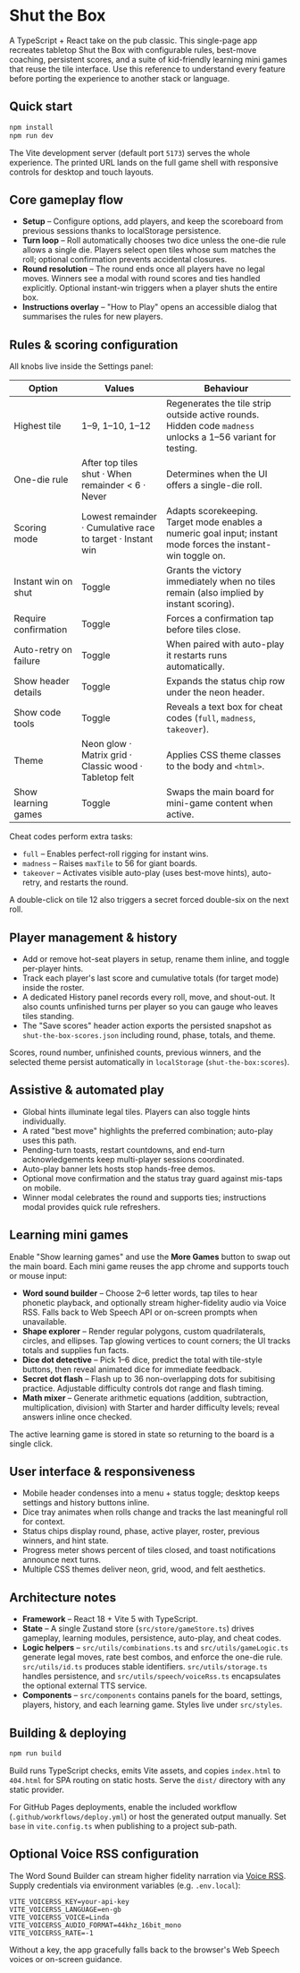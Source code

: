 # Shut the Box

A TypeScript + React take on the pub classic. This single-page app recreates tabletop Shut the Box with configurable rules, best-move coaching, persistent scores, and a suite of kid-friendly learning mini games that reuse the tile interface. Use this reference to understand every feature before porting the experience to another stack or language.

## Quick start

```bash
npm install
npm run dev
```

The Vite development server (default port `5173`) serves the whole experience. The printed URL lands on the full game shell with responsive controls for desktop and touch layouts.

## Core gameplay flow

- **Setup** – Configure options, add players, and keep the scoreboard from previous sessions thanks to localStorage persistence.
- **Turn loop** – Roll automatically chooses two dice unless the one-die rule allows a single die. Players select open tiles whose sum matches the roll; optional confirmation prevents accidental closures.
- **Round resolution** – The round ends once all players have no legal moves. Winners see a modal with round scores and ties handled explicitly. Optional instant-win triggers when a player shuts the entire box.
- **Instructions overlay** – "How to Play" opens an accessible dialog that summarises the rules for new players.

## Rules & scoring configuration

All knobs live inside the Settings panel:

| Option | Values | Behaviour |
| --- | --- | --- |
| Highest tile | 1–9, 1–10, 1–12 | Regenerates the tile strip outside active rounds. Hidden code `madness` unlocks a 1–56 variant for testing. |
| One-die rule | After top tiles shut · When remainder < 6 · Never | Determines when the UI offers a single-die roll. |
| Scoring mode | Lowest remainder · Cumulative race to target · Instant win | Adapts scorekeeping. Target mode enables a numeric goal input; instant mode forces the instant-win toggle on. |
| Instant win on shut | Toggle | Grants the victory immediately when no tiles remain (also implied by instant scoring). |
| Require confirmation | Toggle | Forces a confirmation tap before tiles close. |
| Auto-retry on failure | Toggle | When paired with auto-play it restarts runs automatically. |
| Show header details | Toggle | Expands the status chip row under the neon header. |
| Show code tools | Toggle | Reveals a text box for cheat codes (`full`, `madness`, `takeover`). |
| Theme | Neon glow · Matrix grid · Classic wood · Tabletop felt | Applies CSS theme classes to the body and `<html>`. |
| Show learning games | Toggle | Swaps the main board for mini-game content when active. |

Cheat codes perform extra tasks:

- `full` – Enables perfect-roll rigging for instant wins.
- `madness` – Raises `maxTile` to 56 for giant boards.
- `takeover` – Activates visible auto-play (uses best-move hints), auto-retry, and restarts the round.

A double-click on tile 12 also triggers a secret forced double-six on the next roll.

## Player management & history

- Add or remove hot-seat players in setup, rename them inline, and toggle per-player hints.
- Track each player's last score and cumulative totals (for target mode) inside the roster.
- A dedicated History panel records every roll, move, and shout-out. It also counts unfinished turns per player so you can gauge who leaves tiles standing.
- The "Save scores" header action exports the persisted snapshot as `shut-the-box-scores.json` including round, phase, totals, and theme.

Scores, round number, unfinished counts, previous winners, and the selected theme persist automatically in `localStorage` (`shut-the-box:scores`).

## Assistive & automated play

- Global hints illuminate legal tiles. Players can also toggle hints individually.
- A rated "best move" highlights the preferred combination; auto-play uses this path.
- Pending-turn toasts, restart countdowns, and end-turn acknowledgements keep multi-player sessions coordinated.
- Auto-play banner lets hosts stop hands-free demos.
- Optional move confirmation and the status tray guard against mis-taps on mobile.
- Winner modal celebrates the round and supports ties; instructions modal provides quick rule refreshers.

## Learning mini games

Enable "Show learning games" and use the **More Games** button to swap out the main board. Each mini game reuses the app chrome and supports touch or mouse input:

- **Word sound builder** – Choose 2–6 letter words, tap tiles to hear phonetic playback, and optionally stream higher-fidelity audio via Voice RSS. Falls back to Web Speech API or on-screen prompts when unavailable.
- **Shape explorer** – Render regular polygons, custom quadrilaterals, circles, and ellipses. Tap glowing vertices to count corners; the UI tracks totals and supplies fun facts.
- **Dice dot detective** – Pick 1–6 dice, predict the total with tile-style buttons, then reveal animated dice for immediate feedback.
- **Secret dot flash** – Flash up to 36 non-overlapping dots for subitising practice. Adjustable difficulty controls dot range and flash timing.
- **Math mixer** – Generate arithmetic equations (addition, subtraction, multiplication, division) with Starter and harder difficulty levels; reveal answers inline once checked.

The active learning game is stored in state so returning to the board is a single click.

## User interface & responsiveness

- Mobile header condenses into a menu + status toggle; desktop keeps settings and history buttons inline.
- Dice tray animates when rolls change and tracks the last meaningful roll for context.
- Status chips display round, phase, active player, roster, previous winners, and hint state.
- Progress meter shows percent of tiles closed, and toast notifications announce next turns.
- Multiple CSS themes deliver neon, grid, wood, and felt aesthetics.

## Architecture notes

- **Framework** – React 18 + Vite 5 with TypeScript.
- **State** – A single Zustand store (`src/store/gameStore.ts`) drives gameplay, learning modules, persistence, auto-play, and cheat codes.
- **Logic helpers** – `src/utils/combinations.ts` and `src/utils/gameLogic.ts` generate legal moves, rate best combos, and enforce the one-die rule. `src/utils/id.ts` produces stable identifiers. `src/utils/storage.ts` handles persistence, and `src/utils/speech/voiceRss.ts` encapsulates the optional external TTS service.
- **Components** – `src/components` contains panels for the board, settings, players, history, and each learning game. Styles live under `src/styles`.

## Building & deploying

```bash
npm run build
```

Build runs TypeScript checks, emits Vite assets, and copies `index.html` to `404.html` for SPA routing on static hosts. Serve the `dist/` directory with any static provider.

For GitHub Pages deployments, enable the included workflow (`.github/workflows/deploy.yml`) or host the generated output manually. Set `base` in `vite.config.ts` when publishing to a project sub-path.

## Optional Voice RSS configuration

The Word Sound Builder can stream higher fidelity narration via [Voice RSS](https://www.voicerss.org/). Supply credentials via environment variables (e.g. `.env.local`):

```env
VITE_VOICERSS_KEY=your-api-key
VITE_VOICERSS_LANGUAGE=en-gb
VITE_VOICERSS_VOICE=Linda
VITE_VOICERSS_AUDIO_FORMAT=44khz_16bit_mono
VITE_VOICERSS_RATE=-1
```

Without a key, the app gracefully falls back to the browser's Web Speech voices or on-screen guidance.

